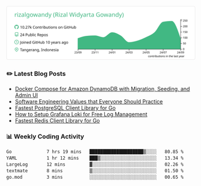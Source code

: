 ![profile-details](profile-summary-card-output/vue/0-profile-details.svg)

### :pencil2: Latest Blog Posts
<!-- BLOG-POST-LIST:START -->
- [Docker Compose for Amazon DynamoDB with Migration, Seeding, and Admin UI](https://medium.com/geekculture/docker-compose-for-amazon-dynamodb-with-migration-seeding-and-admin-ui-db11a348cc6a?source=rss-5763b0f1aba6------2)
- [Software Engineering Values that Everyone Should Practice](https://levelup.gitconnected.com/software-engineering-values-that-everyone-should-practice-c980d00cd103?source=rss-5763b0f1aba6------2)
- [Fastest PostgreSQL Client Library for Go](https://levelup.gitconnected.com/fastest-postgresql-client-library-for-go-579fa97909fb?source=rss-5763b0f1aba6------2)
- [How to Setup Grafana Loki for Free Log Management](https://levelup.gitconnected.com/how-to-setup-grafana-loki-for-free-log-management-ceb60558503c?source=rss-5763b0f1aba6------2)
- [Fastest Redis Client Library for Go](https://levelup.gitconnected.com/fastest-redis-client-library-for-go-7993f618f5ab?source=rss-5763b0f1aba6------2)
<!-- BLOG-POST-LIST:END -->

### 📊 Weekly Coding Activity
<!--START_SECTION:waka-->

```txt
Go             7 hrs 19 mins   ████████████████████▒░░░░   80.85 %
YAML           1 hr 12 mins    ███▒░░░░░░░░░░░░░░░░░░░░░   13.34 %
LargeLog       12 mins         ▓░░░░░░░░░░░░░░░░░░░░░░░░   02.26 %
textmate       8 mins          ▒░░░░░░░░░░░░░░░░░░░░░░░░   01.50 %
go.mod         3 mins          ░░░░░░░░░░░░░░░░░░░░░░░░░   00.65 %
```

<!--END_SECTION:waka-->

